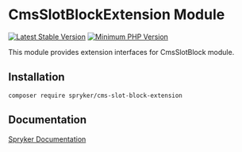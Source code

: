 # CmsSlotBlockExtension Module
[![Latest Stable Version](https://poser.pugx.org/spryker/cms-slot-block-extension/v/stable.svg)](https://packagist.org/packages/spryker/cms-slot-block-extension)
[![Minimum PHP Version](https://img.shields.io/badge/php-%3E%3D%208.3-8892BF.svg)](https://php.net/)

This module provides extension interfaces for CmsSlotBlock module.

## Installation

```
composer require spryker/cms-slot-block-extension
```

## Documentation

[Spryker Documentation](https://docs.spryker.com)

